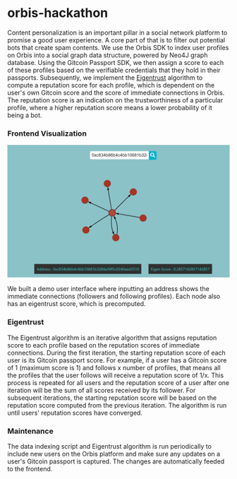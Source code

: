 # orbis-hackathon

Content personalization is an important pillar in a social network platform to promise a good user experience. A core part of that is to filter out potential bots that create spam contents. We use the Orbis SDK to index user profiles on Orbis into a social graph data structure, powered by Neo4J graph database. Using the Gitcoin Passport SDK, we then assign a score to each of these profiles based on the verifiable credentials that they hold in their passports. Subsequently, we implement the [Eigentrust](https://eigen-books.gitbook.io/eigen-trust/) algorithm to compute a reputation score for each profile, which is dependent on the user's own Gitcoin score and the score of immediate connections in Orbis. The reputation score is an indication on the trustworthiness of a particular profile, where a higher reputation score means a lower probability of it being a bot. 

### Frontend Visualization

![social graph](img/social-graph.PNG)

We built a demo user interface where inputting an address shows the immediate connections (followers and following profiles). Each node also has an eigentrust score, which is precomputed. 

### Eigentrust

The Eigentrust algorithm is an iterative algorithm that assigns reputation score to each profile based on the reputation scores of immediate connections. During the first iteration, the starting reputation score of each user is its Gitcoin passport score. For example, if a user has a Gitcoin score of 1 (maximum score is 1) and follows x number of profiles, that means all the profiles that the user follows will receive a reputation score of 1/x. This process is repeated for all users and the reputation score of a user after one iteration will be the sum of all scores received by its follower. For subsequent iterations, the starting reputation score will be based on the reputation score computed from the previous iteration. The algorithm is run until users' reputation scores have converged. 

### Maintenance

The data indexing script and Eigentrust algorithm is run periodically to include new users on the Orbis platform and make sure any updates on a user's Gitcoin passport is captured. The changes are automatically feeded to the frontend. 

